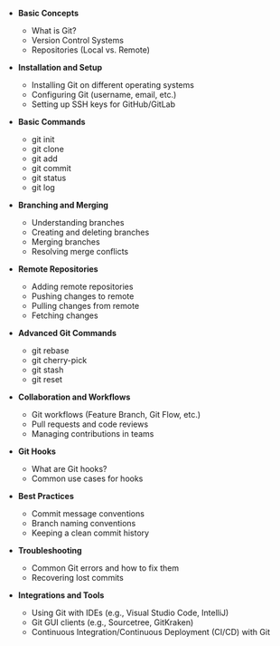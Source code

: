 - **Basic Concepts**
  - What is Git?
  - Version Control Systems
  - Repositories (Local vs. Remote)

- **Installation and Setup**
  - Installing Git on different operating systems
  - Configuring Git (username, email, etc.)
  - Setting up SSH keys for GitHub/GitLab

- **Basic Commands**
  - git init
  - git clone
  - git add
  - git commit
  - git status
  - git log

- **Branching and Merging**
  - Understanding branches
  - Creating and deleting branches
  - Merging branches
  - Resolving merge conflicts

- **Remote Repositories**
  - Adding remote repositories
  - Pushing changes to remote
  - Pulling changes from remote
  - Fetching changes

- **Advanced Git Commands**
  - git rebase
  - git cherry-pick
  - git stash
  - git reset

- **Collaboration and Workflows**
  - Git workflows (Feature Branch, Git Flow, etc.)
  - Pull requests and code reviews
  - Managing contributions in teams

- **Git Hooks**
  - What are Git hooks?
  - Common use cases for hooks

- **Best Practices**
  - Commit message conventions
  - Branch naming conventions
  - Keeping a clean commit history

- **Troubleshooting**
  - Common Git errors and how to fix them
  - Recovering lost commits

- **Integrations and Tools**
  - Using Git with IDEs (e.g., Visual Studio Code, IntelliJ)
  - Git GUI clients (e.g., Sourcetree, GitKraken)
  - Continuous Integration/Continuous Deployment (CI/CD) with Git

